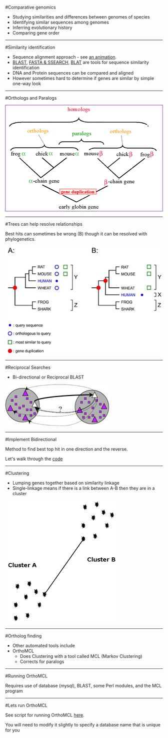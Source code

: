 #Comparative genomics

* Studying similarities and differences between genomes of species
* Identifying similar sequences among genomes
* Inferring evolutionary history
* Comparing gene order

---
#Similarity identification

* Sequence alignment approach - see [an animation](http://statgen.ncsu.edu/slse/animations/module1.html).
* [BLAST](http://blast.ncbi.nlm.nih.gov/), [FASTA & SSEARCH](http://fasta.bioch.virginia.edu/fasta_www2/fasta_list2.shtml), [BLAT](http://genome.ucsc.edu/FAQ/FAQblat.html) are tools for sequence similarity identification
* DNA and Protein sequences can be compared and aligned
* However sometimes hard to determine if genes are similar by simple one-way look

---
#Orthologs and Paralogs

![Orthologs](images/orthologs.gif)

---
#Trees can help resolve relationships

Best hits can sometimes be wrong (B) though it can be resolved with phylogenetics.

![RIO](images/RIO_F1.jpeg)

---
#Reciprocal Searches

* Bi-directional or Reciprocal BLAST

![BRH](images/BRH.png)

---
#Implement Bidirectional

Method to find best top hit in one direction and the reverse.

Let's walk through the [code](https://github.com/hyphaltip/htbda_perl_class/blob/master/examples/Orthologs/bidirectional.pl)

---
#Clustering

* Lumping genes together based on similarity linkage
* Single-linkage means if there is a link between A-B then they are in a cluster

![SingleLnkage](images/Single_Linkage1.gif)

---
#Ortholog finding

* Other automated tools include
* OrthoMCL
    * Does Clustering with a tool called MCL (Markov Clustering)
    * Corrects for paralogs

---
#Running OrthoMCL

Requires use of database (mysql), BLAST, some Perl modules, and the MCL program


---
#Lets run OrthoMCL

See script for running OrthoMCL [here](https://github.com/hyphaltip/htbda_perl_class/blob/master/examples/Orthologs/run_orthomcl.sh).

You will need to modify it slightly to specify a database name that is unique for you
